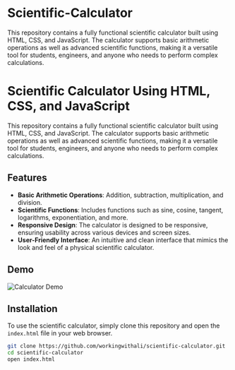 # Scientific-Calculator
This repository contains a fully functional scientific calculator built using HTML, CSS, and JavaScript. The calculator supports basic arithmetic operations as well as advanced scientific functions, making it a versatile tool for students, engineers, and anyone who needs to perform complex calculations.

# Scientific Calculator Using HTML, CSS, and JavaScript

This repository contains a fully functional scientific calculator built using HTML, CSS, and JavaScript. The calculator supports basic arithmetic operations as well as advanced scientific functions, making it a versatile tool for students, engineers, and anyone who needs to perform complex calculations.

## Features

- **Basic Arithmetic Operations**: Addition, subtraction, multiplication, and division.
- **Scientific Functions**: Includes functions such as sine, cosine, tangent, logarithms, exponentiation, and more.
- **Responsive Design**: The calculator is designed to be responsive, ensuring usability across various devices and screen sizes.
- **User-Friendly Interface**: An intuitive and clean interface that mimics the look and feel of a physical scientific calculator.

## Demo

![Calculator Demo](demo/demo.gif)

## Installation

To use the scientific calculator, simply clone this repository and open the `index.html` file in your web browser.

```bash
git clone https://github.com/workingwithali/scientific-calculator.git
cd scientific-calculator
open index.html
